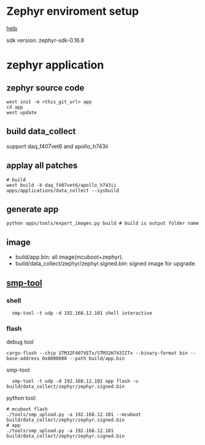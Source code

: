 # Zephyr enviroment setup
[help](https://docs.zephyrproject.org/latest/develop/getting_started/index.html)

sdk version: zephyr-sdk-0.16.8

# zephyr application

## zephyr source code

```shell
west init -m <this_git_url> app
cd app
west update
```

## build data_collect

support daq_f407vet6  and apollo_h743ii

## applay all patches
```shell
# build
west build -b daq_f407vet6/apollo_h743ii apps/applications/data_collect --sysbuild
```

## generate app

```shell
python apps/tools/export_images.py build # build is output folder name
```

## image

* build/app.bin: all image(mcuboot+zephyr).
* build/data_collect/zephyr/zephyr.signed.bin: signed image for upgrade.


## [smp-tool](https://github.com/Gessler-GmbH/smp-rs/tree/main/smp-tool)

### shell
```shell
  smp-tool -t udp -d 192.168.12.101 shell interactive
```
### flash
debug tool
```shell
cargo-flash --chip STM32F407VETx/STM32H743IITx --binary-format bin --base-address 0x8000000 --path build/app.bin
```
smp-tool:
```shell
  smp-tool -t udp -d 192.168.12.101 app flash -u build/data_collect/zephyr/zephyr.signed.bin
```
python tool:
```shell
# mcuboot flash
./tools/smp_upload.py -a 192.168.12.101 --mcuboot build/data_collect/zephyr/zephyr.signed.bin
# app
./tools/smp_upload.py -a 192.168.12.101 build/data_collect/zephyr/zephyr.signed.bin
```

